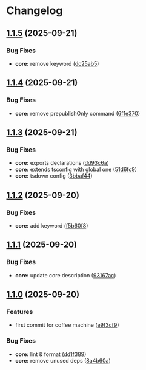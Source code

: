 # Changelog

## [1.1.5](https://github.com/Pkcarreno/coffeemachine/compare/core-v1.1.4...core-v1.1.5) (2025-09-21)


### Bug Fixes

* **core:** remove keyword ([dc25ab5](https://github.com/Pkcarreno/coffeemachine/commit/dc25ab56811dd8789de6081328c7d438342e0a5b))

## [1.1.4](https://github.com/Pkcarreno/coffeemachine/compare/core-v1.1.3...core-v1.1.4) (2025-09-21)


### Bug Fixes

* **core:** remove prepublishOnly command ([6f1e370](https://github.com/Pkcarreno/coffeemachine/commit/6f1e3708d6e370719f290c188ea20b5890bdfded))

## [1.1.3](https://github.com/Pkcarreno/coffeemachine/compare/core-v1.1.2...core-v1.1.3) (2025-09-21)


### Bug Fixes

* **core:** exports declarations ([dd93c6a](https://github.com/Pkcarreno/coffeemachine/commit/dd93c6aa1af43973a248e276c3f38b0da3a2ffef))
* **core:** extends tsconfig with global one ([51d6fc9](https://github.com/Pkcarreno/coffeemachine/commit/51d6fc9d9de42c625277bd67c99f4c7b3fdfd1d4))
* **core:** tsdown config ([3bbaf44](https://github.com/Pkcarreno/coffeemachine/commit/3bbaf44a2647dbea6430c0a310fc2057ea4fdbd4))

## [1.1.2](https://github.com/Pkcarreno/coffeemachine/compare/core-v1.1.1...core-v1.1.2) (2025-09-20)


### Bug Fixes

* **core:** add keyword ([f5b60f8](https://github.com/Pkcarreno/coffeemachine/commit/f5b60f8dc41916a8a4121512a2db743b8b973c88))

## [1.1.1](https://github.com/Pkcarreno/coffeemachine/compare/core-v1.1.0...core-v1.1.1) (2025-09-20)


### Bug Fixes

* **core:** update core description ([93167ac](https://github.com/Pkcarreno/coffeemachine/commit/93167accdd91a03986403e13b68eb942dae68074))

## [1.1.0](https://github.com/Pkcarreno/coffeemachine/compare/core-v1.0.0...core-v1.1.0) (2025-09-20)


### Features

* first commit for coffee machine ([e9f3cf9](https://github.com/Pkcarreno/coffeemachine/commit/e9f3cf9e58f26458ce85846b2454a678e540ffab))


### Bug Fixes

* **core:** lint & format ([dd1f389](https://github.com/Pkcarreno/coffeemachine/commit/dd1f3893789a9ecf320e77806fdc944ce1770a1f))
* **core:** remove unused deps ([8a4b60a](https://github.com/Pkcarreno/coffeemachine/commit/8a4b60a8832df37e7fe7bae724200a05e4fba21e))
